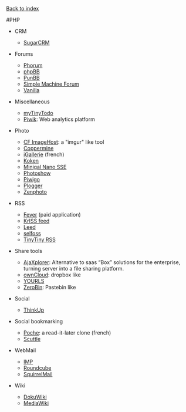 [Back to index](../README.md)

#PHP

- CRM
  - [SugarCRM](http://www.sugarcrm.com/)

- Forums
  - [Phorum](http://www.phorum.org/)
  - [phpBB](https://www.phpbb.com/)
  - [PunBB](http://punbb.informer.com/)
  - [Simple Machine Forum](http://simplemachines.org/)
  - [Vanilla](http://vanillaforums.org/)

- Miscellaneous
  - [myTinyTodo](http://www.mytinytodo.net/)
  - [Piwik](http://piwik.org): Web analytics platform


- Photo
  - [CF ImageHost](http://www.codefuture.co.uk/projects/imagehost/): a "imgur" like tool
  - [Coppermine](http://coppermine-gallery.net/) 
  - [iGallerie](http://www.igalerie.org) (french)
  - [Koken](http://koken.me)
  - [Minigal Nano SSE](https://github.com/sebsauvage/MinigalNano)
  - [Photoshow](http://www.photoshow-gallery.com/)
  - [Piwigo](http://piwigo.org/)
  - [Plogger](http://www.plogger.org/)
  - [Zenphoto](http://www.zenphoto.org)

- RSS
  - [Fever](http://www.feedafever.com/) (paid application)
  - [KrISS feed](http://tontof.net/kriss/feed/)  
  - [Leed](http://projet.idleman.fr/leed/)
  - [selfoss](http://selfoss.aditu.de/)
  - [TinyTiny RSS](http://tt-rss.org/redmine/projects/tt-rss/wiki)
  
- Share tools
  - [AjaXplorer](http://ajaxplorer.info/): Alternative to saas “Box” solutions for the enterprise, turning server into a file sharing platform.
  - [ownCloud](owncloud.org): dropbox like
  - [YOURLS](http://yourls.org/)
  - [ZeroBin](http://sebsauvage.net/wiki/doku.php?id=php:zerobin): Pastebin like

- Social
  - [ThinkUp](https://www.thinkup.com/)

- Social bookmarking
  - [Poche](http://inthepoche.com/): a read-it-later clone (french)
  - [Scuttle](http://sourceforge.net/projects/scuttle/)

- WebMail
  - [IMP](http://www.horde.org/apps/imp/)
  - [Roundcube](http://www.roundcube.net/)
  - [SquirrelMail](http://www.squirrelmail.org/)

- Wiki
  - [DokuWiki](https://www.dokuwiki.org/dokuwiki)
  - [MediaWiki](http://www.mediawiki.org/)
